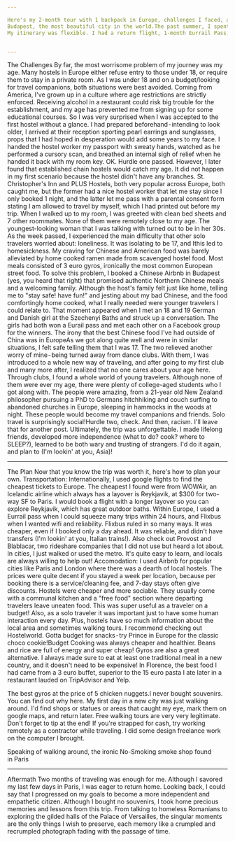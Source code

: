```yaml
---

Here's my 2-month tour with 1 backpack in Europe, challenges I faced, and how you can plan this trip yourself .
Budapest, the most beautiful city in the world.The past summer, I spent 57 days in the Schengen area. My destinations included Paris, London, Brussels, Berlin, Budapest, Ljubljana, Florence, and Nice.
My itinerary was flexible. I had a return flight, 1-month Eurrail Pass, and booked hostels for Paris and London. My destinations were not set in stone; Ljubljana and Florence were not originally on my list, but due to companions I met and people who raved about those places, I added them on.


---
```


The Challenges
By far, the most worrisome problem of my journey was my age. Many hostels in Europe either refuse entry to those under 18, or require them to stay in a private room. As I was under 18 and on a budget/looking for travel companions, both situations were best avoided.
Coming from America, I've grown up in a culture where age restrictions are strictly enforced. Receiving alcohol in a restaurant could risk big trouble for the establishment, and my age has prevented me from signing up for some educational courses. So I was very surprised when I was accepted to the first hostel without a glance. I had prepared beforehand - intending to look older, I arrived at their reception sporting pearl earrings and sunglasses, props that I had hoped in desperation would add some years to my face. I handed the hostel worker my passport with sweaty hands, watched as he performed a cursory scan, and breathed an internal sigh of relief when he handed it back with my room key. OK. Hurdle one passed.
However, I later found that established chain hostels would catch my age. It did not happen in my first scenario because the hostel didn't have any branches. St. Christopher's Inn and PLUS Hostels, both very popular across Europe, both caught me, but the former had a nice hostel worker that let me stay since I only booked 1 night, and the latter let me pass with a parental consent form stating I am allowed to travel by myself, which I had printed out before my trip.
When I walked up to my room, I was greeted with clean bed sheets and 7 other roommates. None of them were remotely close to my age. The youngest-looking woman that I was talking with turned out to be in her 30s. As the week passed, I experienced the main difficulty that other solo travelers worried about: loneliness. It was isolating to be 17, and Ithis led to homesickness. My craving for Chinese and American food was barely alleviated by home cooked ramen made from scavenged hostel food. Most meals consisted of 3 euro gyros, ironically the most common European street food.
To solve this problem, I booked a Chinese Airbnb in Budapest (yes, you heard that right) that promised authentic Northern Chinese meals and a welcoming family. Although the host's family felt just like home, telling me to "stay safe! have fun!" and jesting about my bad Chinese, and the food comfortingly home cooked, what I really needed were younger travelers I could relate to. That moment appeared when I met an 18 and 19 German and Danish girl at the Szechenyi Baths and struck up a conversation. The girls had both won a Eurail pass and met each other on a Facebook group for the winners.
The irony that the best Chinese food I've had outside of China was in EuropeAs we got along quite well and were in similar situations, I felt safe telling them that I was 17. The two relieved another worry of mine - being turned away from dance clubs. With them, I was introduced to a whole new way of traveling, and after going to my first club and many more after, I realized that no one cares about your age here.
Through clubs, I found a whole world of young travelers. Although none of them were ever my age, there were plenty of college-aged students who I got along with. The people were amazing, from a 21-year old New Zealand philosopher pursuing a PhD to Germans hitchhiking and couch surfing to abandoned churches in Europe, sleeping in hammocks in the woods at night. These people would become my travel companions and friends.
Solo travel is surprisingly social!Hurdle two, check.
And then, racism. I'll leave that for another post.
Ultimately, the trip was unforgettable. I made lifelong friends, developed more independence (what to do? cook? where to SLEEP?), learned to be both wary and trusting of strangers. I'd do it again, and plan to (I'm lookin' at you, Asia)!


---

The Plan
Now that you know the trip was worth it, here's how to plan your own.
Transportation:
Internationally, I used google flights to find the cheapest tickets to Europe. The cheapest I found were from WOWAir, an Icelandic airline which always has a layover is Reykjavik, at $300 for two-way SF to Paris. I would book a flight with a longer layover so you can explore Reykjavik, which has great outdoor baths.
Within Europe, I used a Eurrail pass when I could squeeze many trips within 24 hours, and Flixbus when I wanted wifi and reliability. Flixbus ruled in so many ways. It was cheaper, even if I booked only a day ahead. It was reliable, and didn't have transfers (I'm lookin' at you, Italian trains!).
Also check out Provost and Blablacar, two rideshare companies that I did not use but heard a lot about.
In cities, I just walked or used the metro. It's quite easy to learn, and locals are always willing to help out!
Accomodation:
I used Airbnb for popular cities like Paris and London where there was a dearth of local hostels. The prices were quite decent if you stayed a week per location, because per booking there is a service/cleaning fee, and 7-day stays often give discounts.
Hostels were cheaper and more sociable. They usually come with a communal kitchen and a "free food" section where departing travelers leave uneaten food. This was super useful as a traveler on a budget! Also, as a solo traveler it was important just to have some human interaction every day. Plus, hostels have so much information about the local area and sometimes walking tours. I recommend checking out Hostelworld.
Gotta budget for snacks - try Prince in Europe for the classic choco cookie!Budget
Cooking was always cheaper and healthier. Beans and rice are full of energy and super cheap! Gyros are also a great alternative. I always made sure to eat at least one traditional meal in a new country, and it doesn't need to be expensive! In Florence, the best food I had came from a 3 euro buffet, superior to the 15 euro pasta I ate later in a restaurant lauded on TripAdvisor and Yelp.

The best gyros at the price of 5 chicken nuggets.I never bought souvenirs. You can find out why here.
My first day in a new city was just walking around. I'd find shops or statues or areas that caught my eye, mark them on google maps, and return later.
Free walking tours are very very legitimate. Don't forget to tip at the end!
If you're strapped for cash, try working remotely as a contractor while traveling. I did some design freelance work on the computer I brought.

Speaking of walking around, the ironic No-Smoking smoke shop found in Paris

---

Aftermath
Two months of traveling was enough for me. Although I savored my last few days in Paris, I was eager to return home. Looking back, I could say that I progressed on my goals to become a more independent and empathetic citizen.
Although I bought no souvenirs, I took home precious memories and lessons from this trip. From talking to homeless Romanians to exploring the gilded halls of the Palace of Versailles, the singular moments are the only things I wish to preserve, each memory like a crumpled and recrumpled photograph fading with the passage of time.
